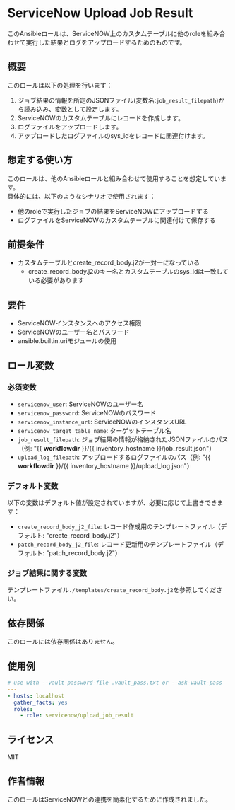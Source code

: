 # ServiceNow Upload Job Result

このAnsibleロールは、ServiceNOW上のカスタムテーブルに他のroleを組み合わせて実行した結果とログをアップロードするためのものです。

## 概要

このロールは以下の処理を行います：

1. ジョブ結果の情報を所定のJSONファイル(変数名:`job_result_filepath`)から読み込み、変数として設定します。
2. ServiceNOWのカスタムテーブルにレコードを作成します。
3. ログファイルをアップロードします。
4. アップロードしたログファイルのsys_idをレコードに関連付けます。

## 想定する使い方
このロールは、他のAnsibleロールと組み合わせて使用することを想定しています。  
具体的には、以下のようなシナリオで使用されます：

- 他のroleで実行したジョブの結果をServiceNOWにアップロードする
- ログファイルをServiceNOWのカスタムテーブルに関連付けて保存する

## 前提条件
- カスタムテーブルとcreate_record_body.j2が一対一になっている
  - create_record_body.j2のキー名とカスタムテーブルのsys_idは一致している必要があります

## 要件

- ServiceNOWインスタンスへのアクセス権限
- ServiceNOWのユーザー名とパスワード
- ansible.builtin.uriモジュールの使用

## ロール変数

### 必須変数

- `servicenow_user`: ServiceNOWのユーザー名
- `servicenow_password`: ServiceNOWのパスワード
- `servicenow_instance_url`: ServiceNOWのインスタンスURL
- `servicenow_target_table_name`: ターゲットテーブル名
- `job_result_filepath`: ジョブ結果の情報が格納されたJSONファイルのパス（例: "{{ __workflowdir__ }}/{{ inventory_hostname }}/job_result.json"）
- `upload_log_filepath`: アップロードするログファイルのパス（例: "{{ __workflowdir__ }}/{{ inventory_hostname }}/upload_log.json"）

### デフォルト変数

以下の変数はデフォルト値が設定されていますが、必要に応じて上書きできます：

- `create_record_body_j2_file`: レコード作成用のテンプレートファイル（デフォルト: "create_record_body.j2"）
- `patch_record_body_j2_file`: レコード更新用のテンプレートファイル（デフォルト: "patch_record_body.j2"）

### ジョブ結果に関する変数
テンプレートファイル`./templates/create_record_body.j2`を参照してください。

## 依存関係
このロールには依存関係はありません。

## 使用例

```yaml
# use with --vault-password-file .vault_pass.txt or --ask-vault-pass
---
- hosts: localhost
  gather_facts: yes
  roles:
    - role: servicenow/upload_job_result
```

## ライセンス

MIT

## 作者情報

このロールはServiceNOWとの連携を簡素化するために作成されました。
